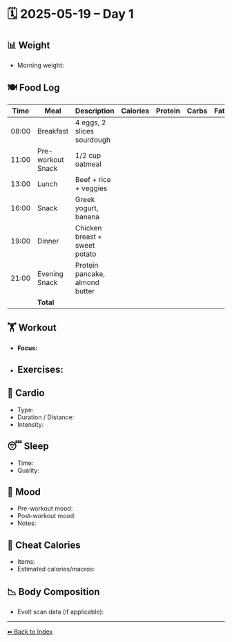 # 🗓️ 2025-05-19 – Day 1

## 📊 Weight
- Morning weight: 

## 🍽️ Food Log
| Time  | Meal              | Description                    | Calories | Protein | Carbs | Fat |
| ----- | ----------------- | ------------------------------ | -------- | ------- | ----- | --- |
| 08:00 | Breakfast         | 4 eggs, 2 slices sourdough     |          |         |       |     |
| 11:00 | Pre-workout Snack | 1/2 cup oatmeal                |          |         |       |     |
| 13:00 | Lunch             | Beef + rice + veggies          |          |         |       |     |
| 16:00 | Snack             | Greek yogurt, banana           |          |         |       |     |
| 19:00 | Dinner            | Chicken breast + sweet potato  |          |         |       |     |
| 21:00 | Evening Snack     | Protein pancake, almond butter |          |         |       |     |
|       | **Total**         |                                |          |         |       |     |

## 🏋️ Workout
- **Focus:** 
- Exercises:
  - 

## 🏃 Cardio
- Type:
- Duration / Distance:
- Intensity:

## 😴 Sleep
- Time: 
- Quality:

## 🧠 Mood
- Pre-workout mood:
- Post-workout mood:
- Notes:

## 🍫 Cheat Calories
- Items:
- Estimated calories/macros:

## 📉 Body Composition
- Evolt scan data (if applicable):

---

[⬅ Back to Index](../index.md)
